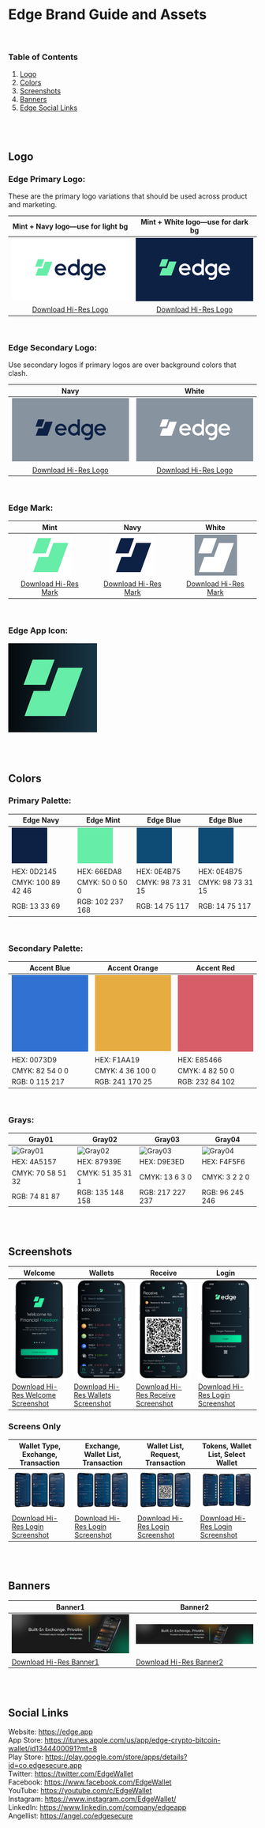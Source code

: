 # Edge Brand Guide and Assets

<br/>

### Table of Contents
1. [Logo](#logo)
2. [Colors](#colors)
3. [Screenshots](#screenshots)
4. [Banners](#banners)
5. [Edge Social Links](#edge-social-links)

<br/>
<br/>

## Logo

### Edge Primary Logo:
These are the primary logo variations that should be used across product and marketing. 

| Mint + Navy logo—use for light bg | Mint + White logo—use for dark bg |
| :-------------: |:-------------:|
| ![Master Logo Mint and Navy](./Logo/Primary/previews/Edge_Primary_Logo_MintNavy.png) | ![Master Logo Mint and White](./Logo/Primary/previews/Edge_Primary_Logo_MintWhite.png) |
| [Download Hi-Res Logo](./Logo/Primary/Edge_Primary_Logo_MintNavy.png)| [Download Hi-Res Logo](./Logo/Primary/Edge_Primary_Logo_MintWhite.png)|

<br/>

### Edge Secondary Logo:
Use secondary logos if primary logos are over background colors that clash. 

| Navy | White |
| :-------------: |:-------------:|
| ![Secondary Logo Navy](./Logo/Secondary/previews/Edge_Secondary_Logo_Navy.png) | ![Secondary Logo White](./Logo/Secondary/previews/Edge_Secondary_Logo_White.png) |
| [Download Hi-Res Logo](./Logo/Secondary/Edge_Secondary_Logo_Navy.png)| [Download Hi-Res Logo](./Logo/Secondary/Edge_Secondary_Logo_White.png)|

<br/>

### Edge Mark:

| Mint | Navy | White |
| :-------------: |:-------------:|:-------------:|
| ![Master Logo Mint and Navy](./Logo/Mark/previews/Edge-Final-Logo_Mark-Green.png) | ![Master Logo Mint and White](./Logo/Mark/previews/Edge-Final-Logo_Mark-Blue.png) | ![Master Logo Mint and White](./Logo/Mark/previews/Edge-Final-Logo_Mark-White.png)
| [Download Hi-Res Mark](./Logo/Mark/Edge-Final-Logo_Mark-Green.png)| [Download Hi-Res Mark](./Logo/Mark/Edge-Final-Logo_Mark-Blue.png)| [Download Hi-Res Mark](./Logo/Mark/Edge-Final-Logo_Mark-White.png)|

<br/>

### Edge App Icon:

![Edge App Icon](./Logo/App-Icon/Edge_app_icon.png)

<br/>
<br/>

## Colors

### Primary Palette:

| Edge Navy | Edge Mint | Edge Blue | Edge Blue |
|-----------|-----------|-----------|-----------|
| ![Edge Navy](./Colors/Primary/Edge_color_one.png) | ![Edge Mint](./Colors/Primary/Edge_color_two.png) | ![Edge Blue](./Colors/Primary/Edge_color_three.png) | ![Edge Fourth](./Colors/Primary/Edge_color_four.png) |
| HEX: 0D2145 | HEX: 66EDA8 | HEX: 0E4B75 | HEX: 0E4B75 |
| CMYK: 100 89 42 46 | CMYK: 50 0 50 0 | CMYK: 98 73 31 15 | CMYK: 98 73 31 15 |
| RGB: 13 33 69 | RGB: 102 237 168 | RGB: 14 75 117 | RGB: 14 75 117 |

<br/>

### Secondary Palette:

| Accent Blue | Accent Orange | Accent Red |
|-------------|-------------|-------------|
| ![Accent Blue](./Colors/Edge_color_accent_blue.png) | ![Accent Orange](./Colors/Edge_color_accent_orange.png) | ![Accent Red](./Colors/Edge_color_accent_red.png)| 
| HEX: 0073D9 | HEX: F1AA19 | HEX: E85466 |
| CMYK: 82 54 0 0 | CMYK: 4 36 100 0 | CMYK: 4 82 50 0 |
| RGB: 0 115 217 | RGB: 241 170 25 | RGB: 232 84 102 |

<br/>

### Grays:

| Gray01 | Gray02 | Gray03 | Gray04 |
|-------------|-------------|-------------|-------------|
| ![Gray01](./Colors/Edge_color_gray01.png) | ![Gray02](./Colors/Edge_color_gray02.png) | ![Gray03](./Colors/Edge_color_gray03.png)| ![Gray04](./Colors/Edge_color_gray04.png)|
| HEX: 4A5157 | HEX: 87939E | HEX: D9E3ED | HEX: F4F5F6 |
| CMYK: 70 58 51 32 | CMYK: 51 35 31 1 | CMYK: 13 6 3 0 | CMYK: 3 2 2 0 |
| RGB: 74 81 87 | RGB: 135 148 158 | RGB: 217 227 237 | RGB: 96 245 246 |

<br/>
<br/>

## Screenshots

| Welcome | Wallets | Receive | Login |
|-------------|-------------|-------------|-------------|
| ![Welcome](./Screenshots/Devices/iOS/iPhone_Login.png) | ![Wallets](./Screenshots/Devices/iOS/iPhone_Wallets.png) | ![Receive](./Screenshots/Devices/iOS/iPhone_Request.png)| ![Login](./Screenshots/Devices/iOS/iPhone_EdgeLogin.png)|
| [Download Hi-Res Welcome Screenshot](./Screenshots/Devices/iOS/iPhone_Login.png) | [Download Hi-Res Wallets Screenshot](./Screenshots/Devices/iOS/iPhone_Wallets.png) | [Download Hi-Res Receive Screenshot](./Screenshots/iPhone_Request.png) | [Download Hi-Res Login Screenshot](./Screenshots/iPhone_EdgeLogin.png) |

### Screens Only

| Wallet Type, Exchange, Transaction | Exchange, Wallet List, Transaction | Wallet List, Request, Transaction | Tokens, Wallet List, Select Wallet |
|-------------|-------------|-------------|-------------|
| ![ThreeScreens1](./Screenshots/Edge_SetofScreens1.png) | ![ThreeScreens2](./Screenshots/Edge_SetofScreens2.png) | ![ThreeScreens3](./Screenshots/Edge_SetofScreens3.png) | ![ThreeScreens4](./Screenshots/Edge_SetofScreens4.png)
| [Download Hi-Res Login Screenshot](./Screenshots/Edge_SetofScreens1.png) | [Download Hi-Res Login Screenshot](./Screenshots/Edge_SetofScreens2.png) | [Download Hi-Res Login Screenshot](./Screenshots/Edge_SetofScreens3.png) | [Download Hi-Res Login Screenshot](./Screenshots/Edge_SetofScreens4.png)

<br/>
<br/>

## Banners

| Banner1 | Banner2 | 
|-------------|-------------|
| ![Banner 1](./Banners/Edge_banner_bg.png) | ![Banner 2](./Banners/Edge_banner_long.png) |
| [Download Hi-Res Banner1](./Banners/Edge_banner_bg.png) | [Download Hi-Res Banner2](./Banners/Edge_banner_long.png) | 

<br/>
<br/>

## Social Links
Website: https://edge.app<br/> 
App Store: https://itunes.apple.com/us/app/edge-crypto-bitcoin-wallet/id1344400091?mt=8<br/> 
Play Store: https://play.google.com/store/apps/details?id=co.edgesecure.app<br/> 
Twitter: https://twitter.com/EdgeWallet<br/>
Facebook: https://www.facebook.com/EdgeWallet<br/>
YouTube: https://youtube.com/c/EdgeWallet<br/>
Instagram: https://www.instagram.com/EdgeWallet/<br/>
LinkedIn: https://www.linkedin.com/company/edgeapp<br/>
Angellist: https://angel.co/edgesecure
